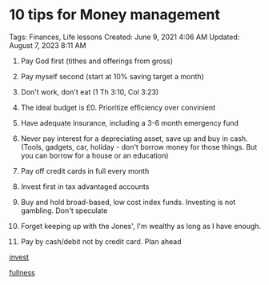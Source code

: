 # 10 tips for Money management

Tags: Finances, Life lessons
Created: June 9, 2021 4:06 AM
Updated: August 7, 2023 8:11 AM

1. Pay God first (tithes and offerings from gross)

2. Pay myself second (start at 10% saving target a month)

3. Don't work, don't eat (1 Th 3:10, Col 3:23)

4. The ideal budget is £0. Prioritize efficiency over convinient

5. Have adequate insurance, including a 3-6 month emergency fund

6. Never pay interest for a depreciating asset, save up and buy in cash. (Tools, gadgets, car, holiday - don't borrow money for those things. But you can borrow for a house or an education)

7. Pay off credit cards in full every month

8. Invest first in tax  advantaged accounts

9. Buy and hold broad-based, low cost index funds. Investing is not gambling. Don't speculate

10. Forget keeping up with the Jones', I'm wealthy as long as I have enough.

11. Pay by cash/debit not by credit card. Plan ahead

[invest](invest.md)

[fullness](fullness.md)